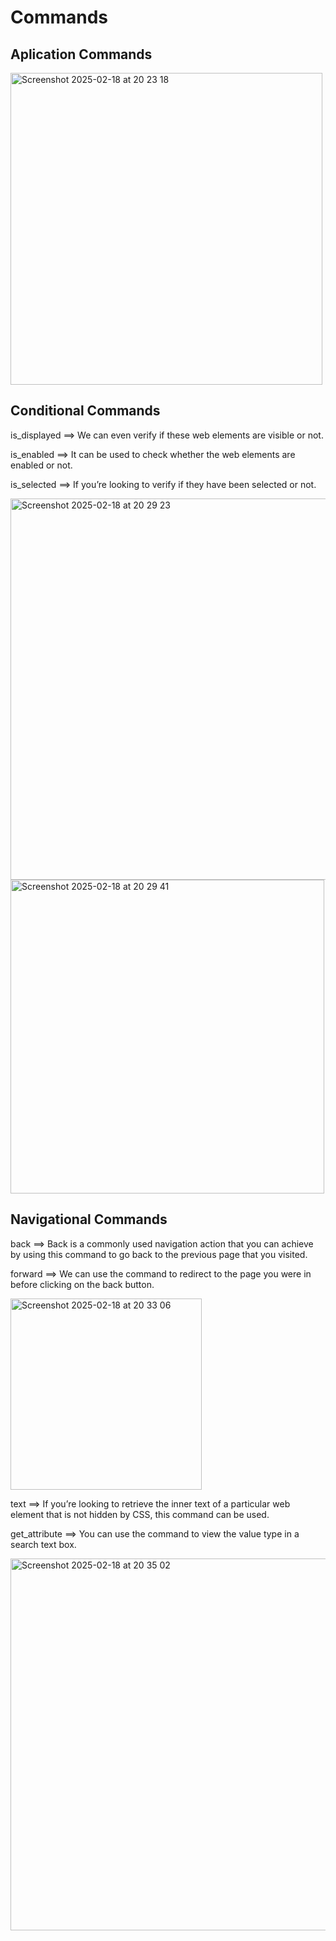 # Commands

## Aplication Commands

<img width="499" alt="Screenshot 2025-02-18 at 20 23 18" src="https://github.com/user-attachments/assets/8f843687-4243-41ee-a316-7833da82a2ab" />

## Conditional Commands

is_displayed ==> We can even verify if these web elements are visible or not.

is_enabled ==> It can be used to check whether the web elements are enabled or not.

is_selected ==> If you’re looking to verify if they have been selected or not.

<img width="610" alt="Screenshot 2025-02-18 at 20 29 23" src="https://github.com/user-attachments/assets/cb6a6caa-323c-43d2-8219-6ac643dd5571" />

<img width="502" alt="Screenshot 2025-02-18 at 20 29 41" src="https://github.com/user-attachments/assets/b66b1afb-b6e0-4b86-934a-8f3af0e7bf23" />

## Navigational Commands

back ==> Back is a commonly used navigation action that you can achieve by using this command to go back to the previous page that you visited.

forward ==> We can use the command to redirect to the page you were in before clicking on the back button.

<img width="306" alt="Screenshot 2025-02-18 at 20 33 06" src="https://github.com/user-attachments/assets/10338b2b-51c6-48d5-b510-57b0fa1470f0" />


text ==> If you’re looking to retrieve the inner text of a particular web element that is not hidden by CSS, this command can be used.

get_attribute ==> You can use the command to view the value type in a search text box.

<img width="595" alt="Screenshot 2025-02-18 at 20 35 02" src="https://github.com/user-attachments/assets/939e012a-e702-4929-b0fd-f6abea5e1520" />

